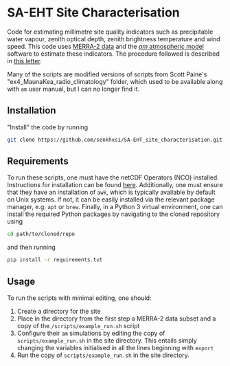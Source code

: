 # SA-EHT Site Characterisation

Code for estimating millimetre site quality indicators such as precipitable water vapour, zenith optical depth, zenith brightness temperature and wind speed. 
This code uses [MERRA-2 data](https://disc.gsfc.nasa.gov/datasets/M2I3NPASM_5.12.4/summary) and the [_am_ atmospheric model](https://zenodo.org/records/13748403)
software to estimate these indicators. The procedure followed is described in [this letter](https://arxiv.org/abs/2409.08003). 

Many of the scripts are modified versions of scripts from Scott Paine's "ex4_MaunaKea_radio_climatology" folder, which used to be available along
with `am` user manual, but I can no longer find it.

## Installation

"Install" the code by running
```bash
git clone https://github.com/senkhxsi/SA-EHT_site_characterisation.git
```

## Requirements

To run these scripts, one must have the netCDF Operators (NCO) installed. Instructions for installation can be found [here](https://nco.sourceforge.net/#bld).
Additionally, one must ensure that they have an installation of `awk`, which is typically available by default on Unix systems. If not, it can be easily installed
via the relevant package manager, e.g. `apt` or `brew`. Finally, in a Python 3 virtual environment, one can install the required Python packages by navigating to the cloned
repository using
```bash
cd path/to/cloned/repo
```
and then running 
```bash
pip install -r requirements.txt
```


## Usage

To run the scripts with minimal editing, one should:
1. Create a directory for the site
2. Place in the directory from the first step a MERRA-2 data subset and a copy of the `/scripts/example_run.sh` script
3. Configure their `am` simulations by editing the copy of `scripts/example_run.sh` in the site directory. This entails simply changing the variables initialised in all the lines beginning with `export`
4. Run the copy of `scripts/example_run.sh` in the site directory.

